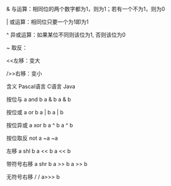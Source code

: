 & 与运算：相同位的两个数字都为1，则为1；若有一个不为1，则为0

| 或运算：相同位只要一个为1即为1

^ 异或运算：如果某位不同则该位为1, 否则该位为0

~ 取反：


<<左移：变大

/>>右移：变小

含义	Pascal语言	C语言	Java

按位与	a and b	a & b	a & b

按位或	a or b	a | b	a | b

按位异或	a xor b	a ^ b	a ^ b

按位取反	not a	~a	~a

左移	a shl b	a << b	a << b

带符号右移	a shr b	a >> b	a >> b

无符号右移	/	/	a>>> b
